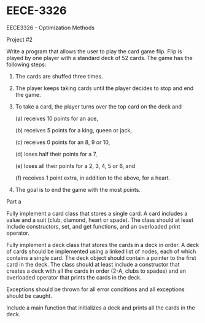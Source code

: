 EECE-3326
=========

EECE3326 - Optimization Methods

Project #2

Write a program that allows the user to play the card game flip. Flip is played by one player with
a standard deck of 52 cards. The game has the following steps:

  1. The cards are shuffed three times.

  2. The player keeps taking cards until the player decides to stop and end the game.

  3. To take a card, the player turns over the top card on the deck and

      (a) receives 10 points for an ace,

      (b) receives 5 points for a king, queen or jack,

      (c) receives 0 points for an 8, 9 or 10,

      (d) loses half their points for a 7,

      (e) loses all their points for a 2, 3, 4, 5 or 6, and

      (f) receives 1 point extra, in addition to the above, for a heart.

  4. The goal is to end the game with the most points.

Part a

Fully implement a card class that stores a single card. A card includes a value and a suit (club,
diamond, heart or spade). The class should at least include constructors, set, and get functions,
and an overloaded print operator.

Fully implement a deck class that stores the cards in a deck in order. A deck of cards should be
implemented using a linked list of nodes, each of which contains a single card. The deck object
should contain a pointer to the first card in the deck. The class should at least include a constructor
that creates a deck with all the cards in order (2-A, clubs to spades) and an overloaded operator
that prints the cards in the deck.

Exceptions should be thrown for all error conditions and all exceptions should be caught.

Include a main function that initializes a deck and prints all the cards in the deck.